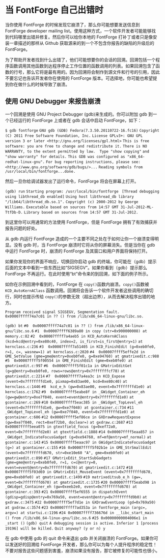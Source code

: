 # 当 FontForge 自己出错时

当你使用 FontForge 的时候发现它崩溃了，那么你可能想要发送信息到 FontForge developer mailing list。使用这种方式，一个软件开发者可能能够找到代码哪里出错并修复。然后你可以给你本地的 FontForge 打补丁或者只是像安装一章描述的那样从 Github 获取源来的到一个不包含你报告的缺陷的升级后的 FontForge。

为了帮助开发者找到什么出错了，他们可能想要你的会话的回溯。回溯包括一个程序函数调用其他函数到达程序停止工作位置的函数调用的列表。如果回溯包含了函数的行号，那么它将是最有用的。因为回溯将会制作到源文件和行号的引用，因此不要忘记也告诉开发者你在使用的 FontForge 版本。可选择地，你可能也希望提到你在做什么的时候导致了崩溃。

## 使用 GNU Debugger 来报告崩溃

一个回溯是使用 GNU Project Debugger (gdb)来生成的。你可以附加 gdb 到一个已经运行的 FontForge 上或者在 gdb 会话中启动 FontForge，如下：

`$ gdb fontforge`
`GNU gdb (GDB) Fedora(7.3.50.20110722-16.fc16)`
`Copyright (C) 2011 Free Software Foundation, Inc.`
`License GPLv3+: GNU GPL version 3 or later <http://gnu.org/licenses/gpl.html>`
`This is free software: you are free to change and redistribute it.`
`There is NO WARRANTY, to the extent permitted by law.  Type "show copying"`
`and "show warranty" for details.`
`This GDB was configured as "x86_64-redhat-linux-gnu".`
`For bug reporting instructions, please see:`
`<http://www.gnu.org/software/gdb/bugs/>...`
`Reading symbols from /usr/local/bin/fontforge...done.`

然后一旦你给调试器发出了运行命令，FontForge 将会在屏幕上打开。

`(gdb) run`
`Starting program: /usr/local/bin/fontforge `
`[Thread debugging using libthread_db enabled]`
`Using host libthread_db library "/lib64/libthread_db.so.1".`
`Copyright (c) 2000-2012 by George Williams.`
`Executable based on sources from 14:57 GMT 31-Jul-2012-ML-TtfDb-D.`
`Library based on sources from 14:57 GMT 31-Jul-2012.`

到这里你可以用通常的方法使用 FontForge，但是 FontForge 拥有了有效捕获并报告问题的好处。

从 gdb 内运行 FontForge 造成的一个主要不同之处在于如何让你一个崩溃变得明显。没有 gdb 时，当 FontForge 崩溃时它将从你的屏幕消失。但是当你在 gdb 中运行 FontForge 时，崩溃的 FontForge 及其窗口和用户界面将保持打开。

如果你发现你的界面不响应，切换回你启动 gdb 的终端，你可能在（gdb）提示后面的文本中看到一些东西比如“SIGSEGV”。如果你看到（gdb）提示那么 FontForge 不再运行。在此时使用“bt”命令来的到回溯，如下面的例子所示。

如你在示例回溯中看到的，FontForge 在 `copy()`函数内崩溃。`copy()`函数被`KCD_AutoKernAClass` 函数调用。回溯将会告诉一个软件开发者这些调用的确切行，同时也提示传给 `copy()`的参数无效（超出边界），从而去解决程序出错的地方。

`Program received signal SIGSEGV, Segmentation fault.` 
`0x00007ffff74a7c01 in ?? () from /lib/x86_64-linux-gnu/libc.so.`

`(gdb) bt`
`#0  0x00007ffff74a7c01 in ?? () from /lib/x86_64-linux-gnu/libc.so.6`
`#1  0x00007ffff6389a80 in copy (str=0x900000008) at memory.c:82`
`#2  0x00007ffff7a4aeb5 in KCD_AutoKernAClass (kcd=kcd@entry=0xe80c40, index=2, is_first=is_first@entry=1)`
`at kernclass.c:236`
`#3  0x00007ffff7a51405 in KCD_FinishEdit (g=0xeb0fe0, r=1, c=, wasnew=1) at kernclass.c:2020`
`#4  0x00007ffff5effe2d in GME_SetValue (gme=gme@entry=0xeb0fe0, g=0xe94760) at gmatrixedit.c:988`
`#5  0x00007ffff5f00554 in GME_FinishEdit (gme=0xeb0fe0) at gmatrixedit.c:997`
`#6  0x00007ffff5f01c1a in GMatrixEditGet (g=g@entry=0xeb0fe0, rows=rows@entry=0x7fffffffcf78)`
`at gmatrixedit.c:2214`
`#7  0x00007ffff7a4ea3c in KCD_Expose (event=0x7fffffffd1e0, pixmap=0x83ae00, kcd=0xe80c40)`
`at kernclass.c:1446`
`#8  kcd_e_h (gw=0x83ae00, event=0x7fffffffd1e0) at kernclass.c:1762`
`#9  0x00007ffff5eabe8f in _GWidget_Container_eh (gw=gw@entry=0xe7f040, event=event@entry=0x7fffffffd1e0)`
`at gcontainer.c:269`
`#10 0x00007ffff5eac385 in _GWidget_TopLevel_eh (event=0x7fffffffd1e0, gw=0xe7f040) at gcontainer.c:734`
`#11 _GWidget_TopLevel_eh (gw=0xe7f040, event=0x7fffffffd1e0) at gcontainer.c:606`
`#12 0x00007ffff5ef86ce in GXDrawRequestExpose (gw=0xe7f040, rect=0xef72b0, doclear=)`
`at gxdraw.c:2687`
`#13 0x00007ffff5eea075 in gtextfield_focus (g=0xef72a0, event=0x7fffffffd2e0) at gtextfield.c:1888`
`#14 0x00007ffff5eaa857 in _GWidget_IndicateFocusGadget (g=0xe94760, mf=mf@entry=mf_normal)`
`at gcontainer.c:143`
`#15 0x00007ffff5eaac97 in GWidgetIndicateFocusGadget (g=) at gcontainer.c:155`
`#16 0x00007ffff5f02b1e in GME_StrSmallEdit (event=0x7fffffffd670, str=0xe10e60 "A", gme=0xeb0fe0)`
`at gmatrixedit.c:890`
`#17 GMatrixEdit_StartSubGadgets (gme=gme@entry=0xeb0fe0, r=1, c=c@entry=0, event=event@entry=0x7fffffffd670)`
`at gmatrixedit.c:1472`
`#18 0x00007ffff5f03d69 in GMatrixEdit_MouseEvent (event=0x7fffffffd670, gme=0xeb0fe0) at gmatrixedit.c:1499`
`#19 matrixeditsub_e_h (gw=, event=0x7fffffffd670) at gmatrixedit.c:1735`
`#20 0x00007ffff5eabd98 in _GWidget_Container_eh (gw=0xeeb2e0, event=0x7fffffffd670) at gcontainer.c:393`
`#21 0x00007ffff5ef6555 in dispatchEvent (gdisp=gdisp@entry=0x769a50, event=event@entry=0x7fffffffd9b0)`
`at gxdraw.c:3475`
`#22 0x00007ffff5ef7d1e in GXDrawEventLoop (gd=0x769a50) at gxdraw.c:3574`
`#23 0x00007ffff7ad353a in fontforge_main (argc=, argv=) at startui.c:1196`
`#24 0x00007ffff736676d in __libc_start_main () from /lib/x86_64-linux-gnu/libc.so.6`
`#25 0x00000000004006e1 in _start ()`
`(gdb) quit`
`A debugging session is active.`
`Inferior 1 [process 19196] will be killed.`
`Quit anyway? (y or n) y`

在 gdb 中使用 gdb 的 quit 命令来退出 gdb 并关闭崩溃的 FontForge。如果你可以发送好的回溯给 FontForge 开发者，那么你可以为每个人提升程序的稳定性！不要对报告这些问题感到害羞，崩溃如果没有报告，那它被修复的可能性也很小。